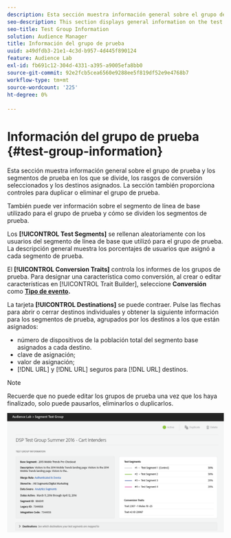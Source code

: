 ```yaml
---
description: Esta sección muestra información general sobre el grupo de prueba y los segmentos de prueba en los que se divide, los rasgos de conversión seleccionados y los destinos asignados. La sección también proporciona controles para duplicar o eliminar el grupo de prueba.
seo-description: This section displays general information on the test group and the test segments it is divided into, the selected conversion traits and mapped destinations. The section also provides controls for duplicating or deleting the test group.
seo-title: Test Group Information
solution: Audience Manager
title: Información del grupo de prueba
uuid: a49dfdb3-21e1-4c3d-b957-4d445f890124
feature: Audience Lab
exl-id: fb691c12-304d-4331-a395-a9005efa8bb0
source-git-commit: 92e2fcb5cea6560e9288ee5f819df52e9e4768b7
workflow-type: tm+mt
source-wordcount: '225'
ht-degree: 0%

---
```


# Información del grupo de prueba {#test-group-information}

Esta sección muestra información general sobre el grupo de prueba y los segmentos de prueba en los que se divide, los rasgos de conversión seleccionados y los destinos asignados. La sección también proporciona controles para duplicar o eliminar el grupo de prueba.

También puede ver información sobre el segmento de línea de base utilizado para el grupo de prueba y cómo se dividen los segmentos de prueba.

Los **[!UICONTROL Test Segments]** se rellenan aleatoriamente con los usuarios del segmento de línea de base que utilizó para el grupo de prueba. La descripción general muestra los porcentajes de usuarios que asignó a cada segmento de prueba.

El **[!UICONTROL Conversion Traits]** controla los informes de los grupos de prueba. Para designar una característica como conversión, al crear o editar características en [!UICONTROL Trait Builder], seleccione **Conversión** como **[Tipo de evento](../../features/traits/create-onboarded-rule-based-traits.md).**

La tarjeta **[!UICONTROL Destinations]** se puede contraer. Pulse las flechas para abrir o cerrar destinos individuales y obtener la siguiente información para los segmentos de prueba, agrupados por los destinos a los que están asignados:

* número de dispositivos de la población total del segmento base asignados a cada destino.
* clave de asignación;
* valor de asignación;
* [!DNL URL] y [!DNL URL] seguros para [!DNL URL] destinos.

>[!NOTE]
>
>Recuerde que no puede editar los grupos de prueba una vez que los haya finalizado, solo puede pausarlos, eliminarlos o duplicarlos.

![](assets/test-groups-information.PNG)
